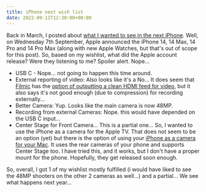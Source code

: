 ```yaml
---
title: iPhone next wish list
date: 2022-09-11T12:30:00+00:00	
---
```


Back in March, I posted about [what I wanted to see in the next iPhone](https://miniblog.tiernanotoole.ie/posts/next-iphone-wishlist/). Well, on Wednesday 7th September, Apple announced the iPhone 14, 14 Max, 14 Pro and 14 Pro Max (along with new Apple Watches, but that's out of scope for this post). So, based on my wishlist, what did the Apple account release? Were they listening to me? Spoiler alert. Nope...

* USB C - Nope... not going to happen this time around.
* External reporting of video: Also looks like it's a No... It does seem that [Filmic](https://geni.us/Iadm6hu) has the [option of outputting a clean HDMI feed for video](https://filmicpro.helpscoutdocs.com/article/67-clean-hdmi-out-support-in-filmic-pro), but it also says it's not good enough (due to compression) for recording externally... 
* Better Camera: Yup. Looks like the main camera is now 48MP. 
* Recording from external Cameras: Nope. this would have depended on the USB C input...
* Center Stage for Front Camera... This is a partial one... So, I wanted to use the iPhone as a camera for the Apple TV. That does not seem to be an option (yet) but there is the option of using your [iPhone as a camera for your Mac](https://9to5mac.com/2022/08/01/iphone-as-mac-webcam-continuity-camera/). It uses the rear cameras of your phone and supports Center Stage too. I have tried this, and it works, but I don't have a proper mount for the phone. Hopefully, they get released soon enough. 

So, overall, I got 1 of my wishlist mostly fulfilled (i would have liked to see the 48MP shooters on the other 2 cameras as well...) and a partial... We see what happens next year...